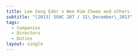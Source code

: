 ```yaml
---
title: Lee Seng Eder v Wee Kim Chwee and others
subtitle: "[2013] SGHC 287 / 31\_December\_2013"
tags:
  - Companies
  - Directors
  - Duties
layout: single
---
```


